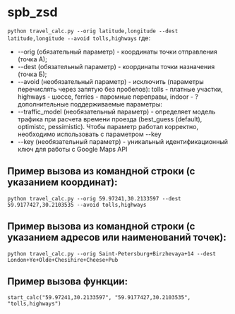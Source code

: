 # spb_zsd
`python travel_calс.py --orig latitude,longitude --dest latitude,longitude --avoid tolls,highways`
где:
* --orig (обязательный параметр) - координаты точки отправления (точка А);
* --dest (обязательный параметр) - координаты точки назначения (точка Б);
* --avoid (необязательный параметр) - исключить (параметры перечислять через запятую без пробелов): tolls - платные участки, highways - шоссе, ferries - паромные переправы, indoor - ?
дополнительные поддерживаемые параметры:
* --traffic_model (необязательный параметр) - определяет модель трафика при расчета времени проезда (best_guess (default), optimistc, pessimistic). Чтобы параметр работал корректно, необходимо использовать с параметром --key
* --key (необязательный параметр) - уникальный идентификационный ключ для работы с Google Maps API
	
## Пример вызова из командной строки (с указанием координат):
`python travel_calc.py --orig 59.97241,30.2133597 --dest 59.9177427,30.2103535 --avoid tolls,highways`

## Пример вызова из командной строки (с указанием адресов или наименований точек):
`python travel_calc.py --orig Saint-Petersburg+Birzhevaya+14 --dest London+Ye+Olde+Chesihire+Cheese+Pub`

## Пример вызова функции:
`start_calc("59.97241,30.2133597", "59.9177427,30.2103535", "tolls,highways")`